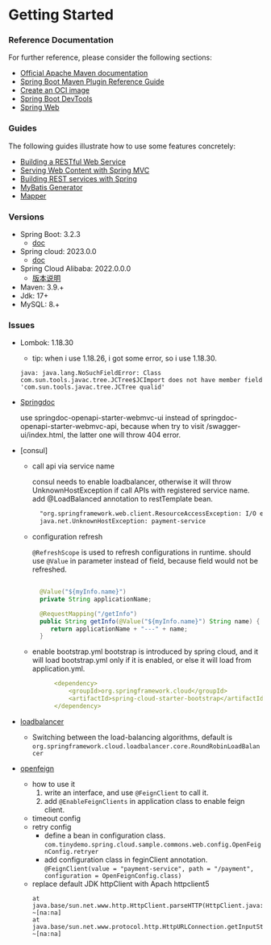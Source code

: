 # Getting Started

### Reference Documentation

For further reference, please consider the following sections:

* [Official Apache Maven documentation](https://maven.apache.org/guides/index.html)
* [Spring Boot Maven Plugin Reference Guide](https://docs.spring.io/spring-boot/docs/3.2.3/maven-plugin/reference/html/)
* [Create an OCI image](https://docs.spring.io/spring-boot/docs/3.2.3/maven-plugin/reference/html/#build-image)
* [Spring Boot DevTools](https://docs.spring.io/spring-boot/docs/3.2.3/reference/htmlsingle/index.html#using.devtools)
* [Spring Web](https://docs.spring.io/spring-boot/docs/3.2.3/reference/htmlsingle/index.html#web)

### Guides

The following guides illustrate how to use some features concretely:

* [Building a RESTful Web Service](https://spring.io/guides/gs/rest-service/)
* [Serving Web Content with Spring MVC](https://spring.io/guides/gs/serving-web-content/)
* [Building REST services with Spring](https://spring.io/guides/tutorials/rest/)
* [MyBatis Generator](https://mybatis.org/generator/)
* [Mapper](https://github.com/abel533/mapper)


### Versions
* Spring Boot: 3.2.3
  * [doc](https://spring.io/projects/spring-boot)
* Spring cloud: 2023.0.0
  * [doc](https://spring.io/projects/spring-cloud)
* Spring Cloud Alibaba: 2022.0.0.0
  * [版本说明](https://github.com/alibaba/spring-cloud-alibaba/wiki/%E7%89%88%E6%9C%AC%E8%AF%B4%E6%98%8E)
* Maven: 3.9.+
* Jdk: 17+
* MySQL: 8.+

### Issues

* Lombok: 1.18.30
  * tip: when i use 1.18.26, i got some error, so i use 1.18.30.
  ```none
  java: java.lang.NoSuchFieldError: Class com.sun.tools.javac.tree.JCTree$JCImport does not have member field 'com.sun.tools.javac.tree.JCTree qualid'
  ```
* [Springdoc](https://github.com/springdoc/springdoc-openapi)
  
  use springdoc-openapi-starter-webmvc-ui instead of springdoc-openapi-starter-webmvc-api, because when try to visit /swagger-ui/index.html,
  the latter one will throw 404 error.

* [consul]
  - call api via service name
  
      consul needs to enable loadbalancer, otherwise it will throw UnknownHostException if call APIs with registered service name.
      add @LoadBalanced annotation to restTemplate bean.
      ```txt
        "org.springframework.web.client.ResourceAccessException: I/O error on GET request for \"http://payment-service/payment/1\"
        java.net.UnknownHostException: payment-service
      ```
  - configuration refresh

    `@RefreshScope` is used to refresh configurations in runtime.
    should use `@Value` in parameter instead of field, because field would not be refreshed.
    ```java
      
      @Value("${myInfo.name}")
      private String applicationName;
  
      @RequestMapping("/getInfo")
      public String getInfo(@Value("${myInfo.name}") String name) {
         return applicationName + "---" + name;
      }
    ```

  - enable bootstrap.yml
    bootstrap is introduced by spring cloud, and it will load bootstrap.yml only if it is enabled, or else it will load from application.yml.
    ```yml
          <dependency>
              <groupId>org.springframework.cloud</groupId>
              <artifactId>spring-cloud-starter-bootstrap</artifactId>
          </dependency>
    ```

* [loadbalancer](https://docs.spring.io/spring-cloud-commons/reference/index.html)
  * Switching between the load-balancing algorithms, default is ```org.springframework.cloud.loadbalancer.core.RoundRobinLoadBalancer```
* [openfeign](https://spring.io/projects/spring-cloud-openfeign#learn)
  * how to use it
    1. write an interface, and use ```@FeignClient``` to call it.
    2. add ```@EnableFeignClients``` in application class to enable feign client.
  * timeout config
  * retry config
    - define a bean in configuration class. ```com.tinydemo.spring.cloud.sample.commons.web.config.OpenFeignConfig.retryer```
    - add configuration class in feginClient annotation. ```@FeignClient(value = "payment-service", path = "/payment", configuration = OpenFeignConfig.class)```
  * replace default JDK httpClient with Apach httpclient5
    ```log
    at java.base/sun.net.www.http.HttpClient.parseHTTP(HttpClient.java:759) ~[na:na]
	at java.base/sun.net.www.protocol.http.HttpURLConnection.getInputStream0(HttpURLConnection.java:1690) ~[na:na]
    ``` 